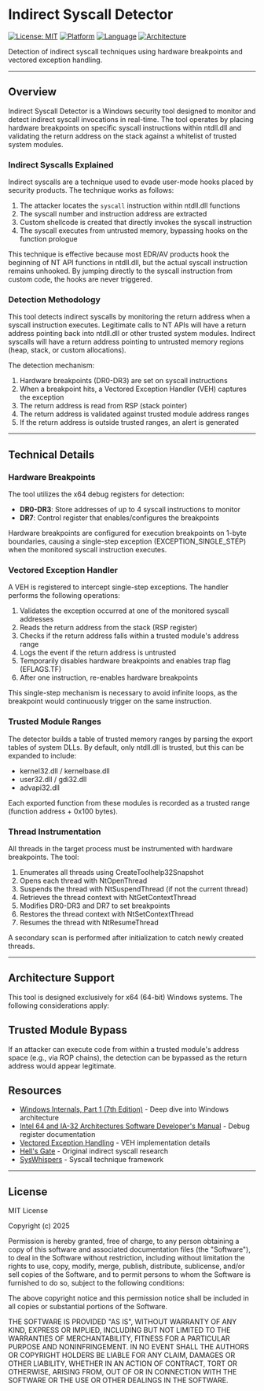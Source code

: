 # Indirect Syscall Detector

[![License: MIT](https://img.shields.io/badge/License-MIT-yellow.svg)](https://opensource.org/licenses/MIT)
[![Platform](https://img.shields.io/badge/platform-Windows-0078d4.svg)](https://www.microsoft.com/windows)
[![Language](https://img.shields.io/badge/language-C%2B%2B-00599c.svg)](https://isocpp.org/)
[![Architecture](https://img.shields.io/badge/arch-x64-red.svg)](https://en.wikipedia.org/wiki/X86-64)

Detection of indirect syscall techniques using hardware breakpoints and vectored exception handling.

---

## Overview

Indirect Syscall Detector is a Windows security tool designed to monitor and detect indirect syscall invocations in real-time. The tool operates by placing hardware breakpoints on specific syscall instructions within ntdll.dll and validating the return address on the stack against a whitelist of trusted system modules.

### Indirect Syscalls Explained

Indirect syscalls are a technique used to evade user-mode hooks placed by security products. The technique works as follows:

1. The attacker locates the `syscall` instruction within ntdll.dll functions
2. The syscall number and instruction address are extracted
3. Custom shellcode is created that directly invokes the syscall instruction
4. The syscall executes from untrusted memory, bypassing hooks on the function prologue

This technique is effective because most EDR/AV products hook the beginning of NT API functions in ntdll.dll, but the actual syscall instruction remains unhooked. By jumping directly to the syscall instruction from custom code, the hooks are never triggered.

### Detection Methodology

This tool detects indirect syscalls by monitoring the return address when a syscall instruction executes. Legitimate calls to NT APIs will have a return address pointing back into ntdll.dll or other trusted system modules. Indirect syscalls will have a return address pointing to untrusted memory regions (heap, stack, or custom allocations).

The detection mechanism:
1. Hardware breakpoints (DR0-DR3) are set on syscall instructions
2. When a breakpoint hits, a Vectored Exception Handler (VEH) captures the exception
3. The return address is read from RSP (stack pointer)
4. The return address is validated against trusted module address ranges
5. If the return address is outside trusted ranges, an alert is generated

---

## Technical Details

### Hardware Breakpoints

The tool utilizes the x64 debug registers for detection:
- **DR0-DR3**: Store addresses of up to 4 syscall instructions to monitor
- **DR7**: Control register that enables/configures the breakpoints

Hardware breakpoints are configured for execution breakpoints on 1-byte boundaries, causing a single-step exception (EXCEPTION_SINGLE_STEP) when the monitored syscall instruction executes.

### Vectored Exception Handler

A VEH is registered to intercept single-step exceptions. The handler performs the following operations:

1. Validates the exception occurred at one of the monitored syscall addresses
2. Reads the return address from the stack (RSP register)
3. Checks if the return address falls within a trusted module's address range
4. Logs the event if the return address is untrusted
5. Temporarily disables hardware breakpoints and enables trap flag (EFLAGS.TF)
6. After one instruction, re-enables hardware breakpoints

This single-step mechanism is necessary to avoid infinite loops, as the breakpoint would continuously trigger on the same instruction.

### Trusted Module Ranges

The detector builds a table of trusted memory ranges by parsing the export tables of system DLLs. By default, only ntdll.dll is trusted, but this can be expanded to include:
- kernel32.dll / kernelbase.dll
- user32.dll / gdi32.dll
- advapi32.dll

Each exported function from these modules is recorded as a trusted range (function address + 0x100 bytes).

### Thread Instrumentation

All threads in the target process must be instrumented with hardware breakpoints. The tool:
1. Enumerates all threads using CreateToolhelp32Snapshot
2. Opens each thread with NtOpenThread
3. Suspends the thread with NtSuspendThread (if not the current thread)
4. Retrieves the thread context with NtGetContextThread
5. Modifies DR0-DR3 and DR7 to set breakpoints
6. Restores the thread context with NtSetContextThread
7. Resumes the thread with NtResumeThread

A secondary scan is performed after initialization to catch newly created threads.

---

## Architecture Support

This tool is designed exclusively for x64 (64-bit) Windows systems. The following considerations apply:

## Trusted Module Bypass
If an attacker can execute code from within a trusted module's address space (e.g., via ROP chains), the detection can be bypassed as the return address would appear legitimate.

## Resources

- [Windows Internals, Part 1 (7th Edition)](https://learn.microsoft.com/en-us/sysinternals/resources/windows-internals) - Deep dive into Windows architecture
- [Intel 64 and IA-32 Architectures Software Developer's Manual](https://www.intel.com/content/www/us/en/developer/articles/technical/intel-sdm.html) - Debug register documentation
- [Vectored Exception Handling](https://docs.microsoft.com/en-us/windows/win32/debug/vectored-exception-handling) - VEH implementation details
- [Hell's Gate](https://github.com/am0nsec/HellsGate) - Original indirect syscall research
- [SysWhispers](https://github.com/jthuraisamy/SysWhispers) - Syscall technique framework

---

## License

MIT License

Copyright (c) 2025

Permission is hereby granted, free of charge, to any person obtaining a copy
of this software and associated documentation files (the "Software"), to deal
in the Software without restriction, including without limitation the rights
to use, copy, modify, merge, publish, distribute, sublicense, and/or sell
copies of the Software, and to permit persons to whom the Software is
furnished to do so, subject to the following conditions:

The above copyright notice and this permission notice shall be included in all
copies or substantial portions of the Software.

THE SOFTWARE IS PROVIDED "AS IS", WITHOUT WARRANTY OF ANY KIND, EXPRESS OR
IMPLIED, INCLUDING BUT NOT LIMITED TO THE WARRANTIES OF MERCHANTABILITY,
FITNESS FOR A PARTICULAR PURPOSE AND NONINFRINGEMENT. IN NO EVENT SHALL THE
AUTHORS OR COPYRIGHT HOLDERS BE LIABLE FOR ANY CLAIM, DAMAGES OR OTHER
LIABILITY, WHETHER IN AN ACTION OF CONTRACT, TORT OR OTHERWISE, ARISING FROM,
OUT OF OR IN CONNECTION WITH THE SOFTWARE OR THE USE OR OTHER DEALINGS IN THE
SOFTWARE.
